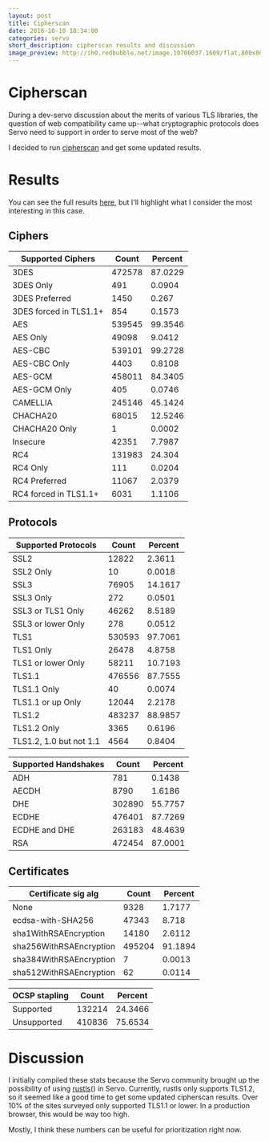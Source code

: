```yaml
---
layout: post
title: Cipherscan 
date: 2016-10-10 18:34:00
categories: servo
short_description: cipherscan results and discussion
image_preview: http://ih0.redbubble.net/image.10706037.1609/flat,800x800,070,f.u2.jpg
---
```


# Cipherscan
During a dev-servo discussion about the merits of various TLS libraries, the question of web compatibility came up--what cryptographic protocols does Servo need to support in order to serve most of the web?

I decided to run [cipherscan](https://github.com/mozilla/cipherscan) and get some updated results.

# Results
You can see the full results [here](http://pastebin.com/aCazxpAq), but I'll highlight what I consider the most interesting in this case.

## Ciphers

Supported Ciphers        | Count     |Percent
-------------------------|---------|-------
3DES                      |472578    |87.0229
3DES Only                 |491       |0.0904
3DES Preferred            |1450      |0.267
3DES forced in TLS1.1+    |854       |0.1573
AES                       |539545    |99.3546
AES Only                  |49098     |9.0412
AES-CBC                   |539101    |99.2728
AES-CBC Only              |4403      |0.8108
AES-GCM                   |458011    |84.3405
AES-GCM Only              |405       |0.0746
CAMELLIA                  |245146    |45.1424
CHACHA20                  |68015     |12.5246
CHACHA20 Only             |1         |0.0002
Insecure                  |42351     |7.7987
RC4                       |131983    |24.304
RC4 Only                  |111       |0.0204
RC4 Preferred             |11067     |2.0379
RC4 forced in TLS1.1+     |6031      |1.1106

## Protocols

Supported Protocols       |Count    | Percent
-------------------------|---------|-------
SSL2                      |12822     |2.3611
SSL2 Only                 |10        |0.0018
SSL3                      |76905     |14.1617
SSL3 Only                 |272       |0.0501
SSL3 or TLS1 Only         |46262     |8.5189
SSL3 or lower Only        |278       |0.0512
TLS1                      |530593    |97.7061
TLS1 Only                 |26478     |4.8758
TLS1 or lower Only        |58211     |10.7193
TLS1.1                    |476556    |87.7555
TLS1.1 Only               |40        |0.0074
TLS1.1 or up Only         |12044     |2.2178
TLS1.2                    |483237    |88.9857
TLS1.2 Only               |3365      |0.6196
TLS1.2, 1.0 but not 1.1   |4564      |0.8404

Supported Handshakes      |Count     |Percent
-------------------------|---------|-------
ADH                       |781       |0.1438
AECDH                     |8790      |1.6186
DHE                       |302890    |55.7757
ECDHE                     |476401    |87.7269
ECDHE and DHE             |263183    |48.4639
RSA                       |472454    |87.0001


## Certificates

Certificate sig alg     |Count     |Percent 
-------------------------|---------|--------
None                      |9328      |1.7177   
ecdsa-with-SHA256         |47343     |8.718    
sha1WithRSAEncryption     |14180     |2.6112   
sha256WithRSAEncryption   |495204    |91.1894  
sha384WithRSAEncryption   |7         |0.0013   
sha512WithRSAEncryption   |62        |0.0114 

OCSP stapling             |Count     |Percent 
-------------------------|---------|--------
Supported                 |132214    |24.3466  
Unsupported               |410836    |75.6534

# Discussion

I initially compiled these stats because the Servo community brought up the possibility of using [rustls](https://github.com/ctz/rustls)() in Servo. Currently, rustls only supports TLS1.2, so it seemed like a good time to get some updated cipherscan results. Over 10% of the sites surveyed only supported TLS1.1 or lower. In a production browser, this would be way too high.

Mostly, I think these numbers can be useful for prioritization right now.

